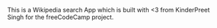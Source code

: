 This is a Wikipedia search App which is built with <3 from KinderPreet Singh for the freeCodeCamp project.